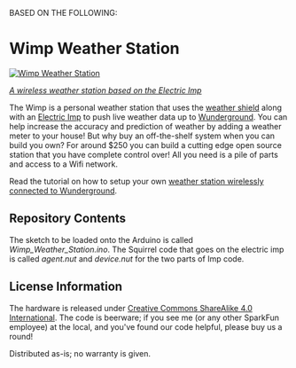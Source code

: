 BASED ON THE FOLLOWING:

Wimp Weather Station
=========================

[![Wimp Weather Station](https://cdn.sparkfun.com/r/600-600/assets/learn_tutorials/2/1/7/Setup-4.jpg)](https://cdn.sparkfun.com/assets/learn_tutorials/2/1/7/Setup-4.jpg)

[*A wireless weather station based on the Electric Imp*](https://learn.sparkfun.com/tutorials/weather-station-wirelessly-connected-to-wudnerground)

The Wimp is a personal weather station that uses the [weather shield](https://www.sparkfun.com/products/12081) along with an [Electric Imp](https://www.sparkfun.com/products/11395) to push live weather data up to [Wunderground](http://www.wunderground.com/). You can help increase the accuracy and prediction of weather by adding a weather meter to your house! But why buy an off-the-shelf system when you can build you own? For around $250 you can build a cutting edge open source station that you have complete control over! All you need is a pile of parts and access to a Wifi network.

Read the tutorial on how to setup your own [weather station wirelessly connected to Wunderground](https://learn.sparkfun.com/tutorials/weather-station-wirelessly-connected-to-wudnerground).

Repository Contents
-------------------

The sketch to be loaded onto the Arduino is called *Wimp_Weather_Station.ino*. The Squirrel code that goes on the electric imp is called *agent.nut* and *device.nut* for the two parts of Imp code.

License Information
-------------------
The hardware is released under [Creative Commons ShareAlike 4.0 International](https://creativecommons.org/licenses/by-sa/4.0/).
The code is beerware; if you see me (or any other SparkFun employee) at the local, and you've found our code helpful, please buy us a round!

Distributed as-is; no warranty is given.
